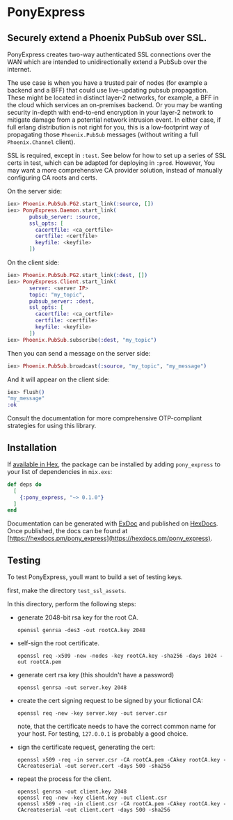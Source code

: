 # PonyExpress

## Securely extend a Phoenix PubSub over SSL.

PonyExpress creates two-way authenticated SSL connections over the WAN which are 
intended to unidirectionally extend a PubSub over the internet.

The use case is when you have a trusted pair of nodes (for example a backend and
a BFF) that could use live-updating pubsub propagation.  These might be located in
distinct layer-2 networks, for example, a BFF in the cloud which services an
on-premises backend.  Or you may be wanting security in-depth with end-to-end
encryption in your layer-2 network to mitigate damage from a potential network 
intrusion event.  In either case, if full erlang distribution is not right for you,
this is a low-footprint way of propagating those `Phoenix.PubSub` messages (without
writing a full `Phoenix.Channel` client).

SSL is required, except in `:test`.  See below for how to set up a series of 
SSL certs in test, which can be adapted for deploying in `:prod`.  However, You 
may want a more comprehensive CA provider solution, instead of manually 
configuring CA roots and certs.

On the server side:

```elixir
iex> Phoenix.PubSub.PG2.start_link(:source, [])
iex> PonyExpress.Daemon.start_link(
       pubsub_server: :source,
       ssl_opts: [
         cacertfile: <ca_certfile>
         certfile: <certfile>
         keyfile: <keyfile>
       ])
```

On the client side:
```elixir
iex> Phoenix.PubSub.PG2.start_link(:dest, [])
iex> PonyExpress.Client.start_link(
       server: <server IP>
       topic: "my_topic",
       pubsub_server: :dest,
       ssl_opts: [
         cacertfile: <ca_certfile>
         certfile: <certfile>
         keyfile: <keyfile>
       ])
iex> Phoenix.PubSub.subscribe(:dest, "my_topic")
```

Then you can send a message on the server side:
```elixir
iex> Phoenix.PubSub.broadcast(:source, "my_topic", "my_message")
```

And it will appear on the client side:
```elixir
iex> flush()
"my_message"
:ok
```

Consult the documentation for more comprehensive OTP-compliant strategies for
using this library.

## Installation

If [available in Hex](https://hex.pm/docs/publish), the package can be installed
by adding `pony_express` to your list of dependencies in `mix.exs`:

```elixir
def deps do
  [
    {:pony_express, "~> 0.1.0"}
  ]
end
```

Documentation can be generated with [ExDoc](https://github.com/elixir-lang/ex_doc)
and published on [HexDocs](https://hexdocs.pm). Once published, the docs can
be found at [https://hexdocs.pm/pony_express](https://hexdocs.pm/pony_express).

## Testing

To test PonyExpress, youll want to build a set of testing keys.

first, make the directory `test_ssl_assets`.

In this directory, perform the following steps:

- generate 2048-bit rsa key for the root CA.
  ```
  openssl genrsa -des3 -out rootCA.key 2048
  ```

- self-sign the root certificate.
  ```
  openssl req -x509 -new -nodes -key rootCA.key -sha256 -days 1024 -out rootCA.pem
  ```

- generate cert rsa key (this shouldn't have a password)
  ```
  openssl genrsa -out server.key 2048
  ```

- create the cert signing request to be signed by your fictional CA:
  ```
  openssl req -new -key server.key -out server.csr
  ```

  note, that the certificate needs to have the correct common name for your
  host.  For testing, `127.0.0.1` is probably a good choice.

- sign the certificate request, generating the cert:
  ```
  openssl x509 -req -in server.csr -CA rootCA.pem -CAkey rootCA.key -CAcreateserial -out server.cert -days 500 -sha256
  ```

- repeat the process for the client.
  ```
  openssl genrsa -out client.key 2048
  openssl req -new -key client.key -out client.csr
  openssl x509 -req -in client.csr -CA rootCA.pem -CAkey rootCA.key -CAcreateserial -out client.cert -days 500 -sha256
  ```
